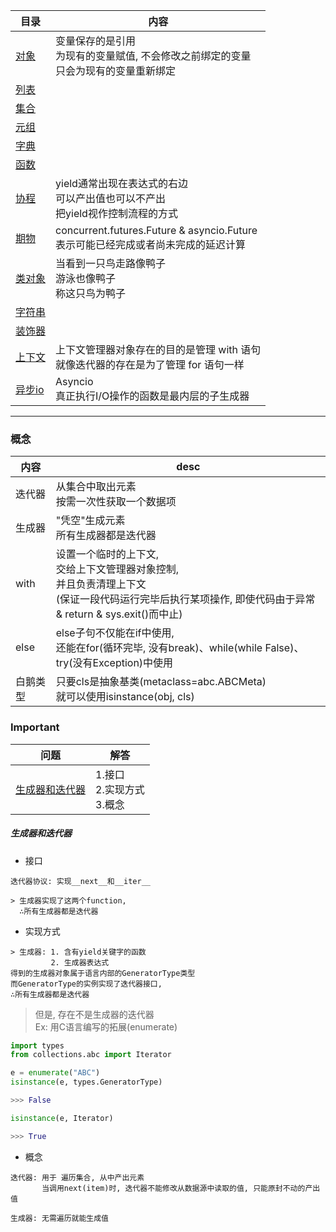 目录|内容
---|---
[对象](./对象.md)|变量保存的是引用<br>为现有的变量赋值, 不会修改之前绑定的变量<br>只会为现有的变量重新绑定
[列表](./列表.md)|
[集合](./集合.md)|
[元组](./元组.md)|
[字典](./字典.md)|
[函数](./函数.md)|
[协程](./协程.md)|yield通常出现在表达式的右边<br>可以产出值也可以不产出<br>把yield视作控制流程的方式
[期物](#./期物.md)|concurrent.futures.Future  & asyncio.Future<br>表示可能已经完成或者尚未完成的延迟计算
[类对象](./类对象.md)|当看到一只鸟走路像鸭子<br>游泳也像鸭子<br>称这只鸟为鸭子
[字符串](./字符串.md)|
[装饰器](./装饰器.md)|
[上下文](./上下文.md)|上下文管理器对象存在的目的是管理 with 语句<br>就像迭代器的存在是为了管理 for 语句一样
[异步io](./异步io.md)|Asyncio<br>真正执行I/O操作的函数是最内层的子生成器

---

### 概念

内容|desc
---|---
迭代器|从集合中取出元素<br>按需一次性获取一个数据项
生成器|"凭空"生成元素<br>所有生成器都是迭代器
with|设置一个临时的上下文,<br>交给上下文管理器对象控制,<br>并且负责清理上下文<br>(保证一段代码运行完毕后执行某项操作, 即使代码由于异常 & return & sys.exit()而中止)
else|else子句不仅能在if中使用,<br>还能在for(循环完毕, 没有break)、while(while False)、try(没有Exception)中使用
白鹅类型|只要cls是抽象基类(metaclass=abc.ABCMeta)<br>就可以使用isinstance(obj, cls)

### Important
问题|解答
---|---
[生成器和迭代器](#生成器和迭代器)|1.接口<br>2.实现方式<br>3.概念

##### 生成器和迭代器
* 接口

```
迭代器协议: 实现__next__和__iter__

> 生成器实现了这两个function, 
  ∴所有生成器都是迭代器
```
* 实现方式

```
> 生成器: 1. 含有yield关键字的函数
         2. 生成器表达式
得到的生成器对象属于语言内部的GeneratorType类型
而GeneratorType的实例实现了迭代器接口,
∴所有生成器都是迭代器
```
> 但是, 存在不是生成器的迭代器   
   Ex: 用C语言编写的拓展(enumerate)

```python
import types
from collections.abc import Iterator

e = enumerate("ABC")
isinstance(e, types.GeneratorType)

>>> False

isinstance(e, Iterator)

>>> True
```

* 概念

```
迭代器: 用于 遍历集合, 从中产出元素
       当调用next(item)时, 迭代器不能修改从数据源中读取的值, 只能原封不动的产出值

生成器: 无需遍历就能生成值
```
